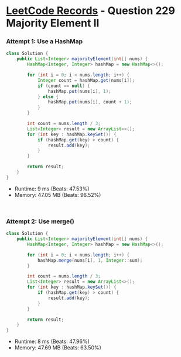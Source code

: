 # [LeetCode Records](../../README.md) - Question 229 Majority Element II

### Attempt 1: Use a HashMap
```java
class Solution {
    public List<Integer> majorityElement(int[] nums) {
        HashMap<Integer, Integer> hashMap = new HashMap<>();

        for (int i = 0; i < nums.length; i++) {
            Integer count = hashMap.get(nums[i]);
            if (count == null) {
                hashMap.put(nums[i], 1);
            } else {
                hashMap.put(nums[i], count + 1);
            }
        }

        int count = nums.length / 3;
        List<Integer> result = new ArrayList<>();
        for (int key : hashMap.keySet()) {
            if (hashMap.get(key) > count) {
                result.add(key);
            }
        }

        return result;
    }
}
```
- Runtime: 9 ms (Beats: 47.53%)
- Memory: 47.05 MB (Beats: 96.52%)

<br>

### Attempt 2: Use merge()
```java
class Solution {
    public List<Integer> majorityElement(int[] nums) {
        HashMap<Integer, Integer> hashMap = new HashMap<>();

        for (int i = 0; i < nums.length; i++) {
            hashMap.merge(nums[i], 1, Integer::sum);
        }

        int count = nums.length / 3;
        List<Integer> result = new ArrayList<>();
        for (int key : hashMap.keySet()) {
            if (hashMap.get(key) > count) {
                result.add(key);
            }
        }

        return result;
    }
}
```
- Runtime: 8 ms (Beats: 47.96%)
- Memory: 47.69 MB (Beats: 63.50%)

<br>
